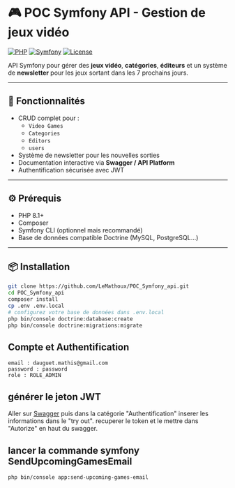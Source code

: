 # 🎮 POC Symfony API - Gestion de jeux vidéo

[![PHP](https://img.shields.io/badge/PHP-8.1-blue)](https://www.php.net/)
[![Symfony](https://img.shields.io/badge/Symfony-6.4-black)](https://symfony.com/)
[![License](https://img.shields.io/badge/License-MIT-green)](LICENSE)

API Symfony pour gérer des **jeux vidéo**, **catégories**, **éditeurs** et un système de **newsletter** pour les jeux sortant dans les 7 prochains jours.

---

## 🚀 Fonctionnalités

- CRUD complet pour :
  - `Video Games`
  - `Categories`
  - `Editors`
  - `users`
- Système de newsletter pour les nouvelles sorties
- Documentation interactive via **Swagger / API Platform**
- Authentification sécurisée avec JWT

---

## ⚙️ Prérequis

- PHP 8.1+
- Composer
- Symfony CLI (optionnel mais recommandé)
- Base de données compatible Doctrine (MySQL, PostgreSQL...)

---

## 📦 Installation

```bash
git clone https://github.com/LeMathoux/POC_Symfony_api.git
cd POC_Symfony_api
composer install
cp .env .env.local
# configurez votre base de données dans .env.local
php bin/console doctrine:database:create
php bin/console doctrine:migrations:migrate
```

## Compte et Authentification
```
email : dauguet.mathis@gmail.com
password : password
role : ROLE_ADMIN
```

## générer le jeton JWT

Aller sur [Swagger](http://127.0.0.1:8000/api/doc)
puis dans la catégorie "Authentification" inserer les informations dans le "try out".
recuperer le token et le mettre dans "Autorize" en haut du swagger.

## lancer la commande symfony SendUpcomingGamesEmail
```bash
php bin/console app:send-upcoming-games-email
```


